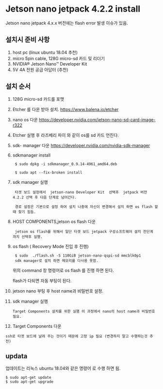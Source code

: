 # Jetson nano jetpack 4.2.2 install
Jetson nano jetpack 4.x.x 버전에는 flash error 발생 이슈가 있음.

##  설치시 준비 사항 
1. host pc (linux ubuntu 18.04 추천)
2. micro 5pin cable, 128G micro-sd 카드 및 리더기
3. NVIDIA® Jetson Nano™ Developer Kit 
4. 5V 4A 전원 공급 아답터 (추천)

## 설치 순서 
1.  128G micro-sd 카드를 포맷
2.  Etcher 를 다운 받아 설치. 
https://www.balena.io/etcher
3. nano os 다운 
https://developer.nvidia.com/jetson-nano-sd-card-image-r322
4. Etcher 실행 후 라즈베리 파이 와 같이 os를 sd 카드 언진다.
5. sdk- manager 다운 
https://developer.nvidia.com/nvidia-sdk-manager
6. sdkmanager install

        $ sudo dpkg -i sdkmanager_0.9.14-4961_amd64.deb

        $ sudo apt --fix-broken install
7. sdk manager 실행

        타겟 보드 설정에서  jetson-nano Developer Kit  선택후  jetpack 버전 4.2.2 선택 후 다음 단계로 넘어간다.

        경로 설정은 기본으로 설정 하여 설치 나중에 자신이 변경해서 설치 하면 os flash 할때 찾기 힘듬.
8. HOST COMPONENTS,jetson os flash 다운

        jetson os flash를 위해서 일단 타겟 보드 jetpack 구성소프트웨어 설치 전단계 까지 선택후 실행. 

9. os flash ( Recovery Mode 진입 후 진행)

        $ sudo  ./flash.sh -S 110GiB jetson-nano-qspi-sd mmcblk0p1
        sdk manager로 설치 하면 메모리를 다사용 못함.

    위의 command 창 명령어로 os flash 를 진행 하면 된다.

    flash가 다되면 자동 부팅이 된다.

10.  jetson nano 부팅 후 host name과 비밀번호 설정.

11. sdk manager 실행 

        Target Components 설치를 위한 실행 이 과정에서 nano의 host name과 비밀번호 필요. 

12.  Target Components 다운

    ssh로 타겟 보드에 날려 주는 것이기 때문에 고정 ip 필요 (변경하지 말고 수행하는것 추천)

## updata 

업데이트는 리눅스 ubuntu 18.04와 같은 명령어 로 수행 하면 됨.

    $ sudo apt-get update
    $ sudo apt-get upgrade
